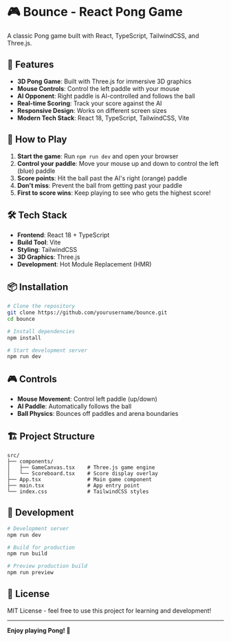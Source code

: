 # 🎮 Bounce - React Pong Game

A classic Pong game built with React, TypeScript, TailwindCSS, and Three.js.

## 🚀 Features

- **3D Pong Game**: Built with Three.js for immersive 3D graphics
- **Mouse Controls**: Control the left paddle with your mouse
- **AI Opponent**: Right paddle is AI-controlled and follows the ball
- **Real-time Scoring**: Track your score against the AI
- **Responsive Design**: Works on different screen sizes
- **Modern Tech Stack**: React 18, TypeScript, TailwindCSS, Vite

## 🎯 How to Play

1. **Start the game**: Run `npm run dev` and open your browser
2. **Control your paddle**: Move your mouse up and down to control the left (blue) paddle
3. **Score points**: Hit the ball past the AI's right (orange) paddle
4. **Don't miss**: Prevent the ball from getting past your paddle
5. **First to score wins**: Keep playing to see who gets the highest score!

## 🛠️ Tech Stack

- **Frontend**: React 18 + TypeScript
- **Build Tool**: Vite
- **Styling**: TailwindCSS
- **3D Graphics**: Three.js
- **Development**: Hot Module Replacement (HMR)

## 📦 Installation

```bash
# Clone the repository
git clone https://github.com/yourusername/bounce.git
cd bounce

# Install dependencies
npm install

# Start development server
npm run dev
```

## 🎮 Controls

- **Mouse Movement**: Control left paddle (up/down)
- **AI Paddle**: Automatically follows the ball
- **Ball Physics**: Bounces off paddles and arena boundaries

## 🏗️ Project Structure

```
src/
├── components/
│   ├── GameCanvas.tsx    # Three.js game engine
│   └── Scoreboard.tsx    # Score display overlay
├── App.tsx               # Main game component
├── main.tsx              # App entry point
└── index.css             # TailwindCSS styles
```

## 🚀 Development

```bash
# Development server
npm run dev

# Build for production
npm run build

# Preview production build
npm run preview
```

## 📝 License

MIT License - feel free to use this project for learning and development!

---

**Enjoy playing Pong! 🏓**
